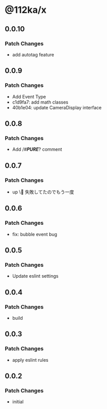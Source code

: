 # @112ka/x

## 0.0.10

### Patch Changes

- add autotag feature

## 0.0.9

### Patch Changes

- Add Event Type
- c1d9fa7: add math classes
- 40b1e04: update CameraDisplay interface

## 0.0.8

### Patch Changes

- Add /_#**PURE**_? comment

## 0.0.7

### Patch Changes

- up \\ 失敗してたのでもう一度

## 0.0.6

### Patch Changes

- fix: bubble event bug

## 0.0.5

### Patch Changes

- Update eslint settings

## 0.0.4

### Patch Changes

- build

## 0.0.3

### Patch Changes

- apply eslint rules

## 0.0.2

### Patch Changes

- initial
